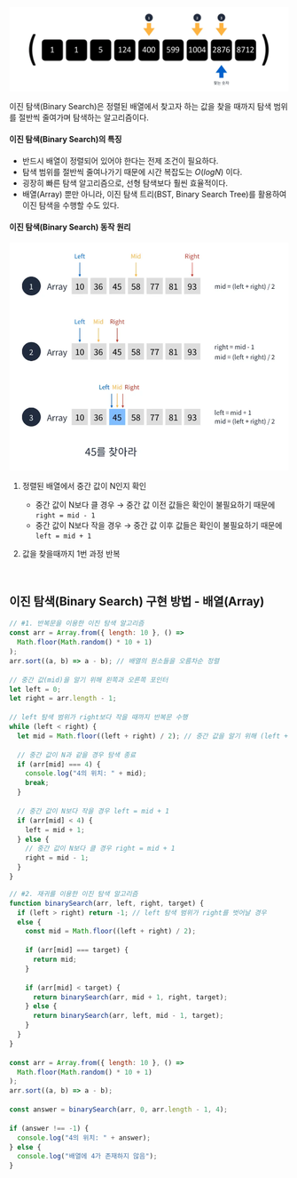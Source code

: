![이진 탐색](/assets/images/algorithm/search/binary_search.webp)

이진 탐색(Binary Search)은 정렬된 배열에서 찾고자 하는 값을 찾을 때까지 탐색 범위를 절반씩 줄여가며 탐색하는 알고리즘이다.

#### 이진 탐색(Binary Search)의 특징

- 반드시 배열이 정렬되어 있어야 한다는 전제 조건이 필요하다.
- 탐색 범위를 절반씩 줄여나가기 때문에 시간 복잡도는 $O(logN)$ 이다.
- 굉장히 빠른 탐색 알고리즘으로, 선형 탐색보다 훨씬 효율적이다.
- 배열(Array) 뿐만 아니라, 이진 탐색 트리(BST, Binary Search Tree)를 활용하여 이진 탐색을 수행할 수도 있다.

#### 이진 탐색(Binary Search) 동작 원리

![이진 탐색 동작 원리](/assets/images/algorithm/search/binary_search_works.webp)

1. 정렬된 배열에서 중간 값이 N인지 확인

   - 중간 값이 N보다 클 경우 → 중간 값 이전 값들은 확인이 불필요하기 때문에 `right = mid - 1`
   - 중간 값이 N보다 작을 경우 → 중간 값 이후 값들은 확인이 불필요하기 때문에 `left = mid + 1`

2. 값을 찾을때까지 1번 과정 반복

<br />

## 이진 탐색(Binary Search) 구현 방법 - 배열(Array)

```javascript
// #1. 반복문을 이용한 이진 탐색 알고리즘
const arr = Array.from({ length: 10 }, () =>
  Math.floor(Math.random() * 10 + 1)
);
arr.sort((a, b) => a - b); // 배열의 원소들을 오름차순 정렬

// 중간 값(mid)을 알기 위해 왼쪽과 오른쪽 포인터
let left = 0;
let right = arr.length - 1;

// left 탐색 범위가 right보다 작을 때까지 반복문 수행
while (left < right) {
  let mid = Math.floor((left + right) / 2); // 중간 값을 알기 위해 (left + right) / 2

  // 중간 값이 N과 같을 경우 탐색 종료
  if (arr[mid] === 4) {
    console.log("4의 위치: " + mid);
    break;
  }

  // 중간 값이 N보다 작을 경우 left = mid + 1
  if (arr[mid] < 4) {
    left = mid + 1;
  } else {
    // 중간 값이 N보다 클 경우 right = mid + 1
    right = mid - 1;
  }
}
```

```javascript
// #2. 재귀를 이용한 이진 탐색 알고리즘
function binarySearch(arr, left, right, target) {
  if (left > right) return -1; // left 탐색 범위가 right를 벗어날 경우
  else {
    const mid = Math.floor((left + right) / 2);

    if (arr[mid] === target) {
      return mid;
    }

    if (arr[mid] < target) {
      return binarySearch(arr, mid + 1, right, target);
    } else {
      return binarySearch(arr, left, mid - 1, target);
    }
  }
}

const arr = Array.from({ length: 10 }, () =>
  Math.floor(Math.random() * 10 + 1)
);
arr.sort((a, b) => a - b);

const answer = binarySearch(arr, 0, arr.length - 1, 4);

if (answer !== -1) {
  console.log("4의 위치: " + answer);
} else {
  console.log("배열에 4가 존재하지 않음");
}
```
